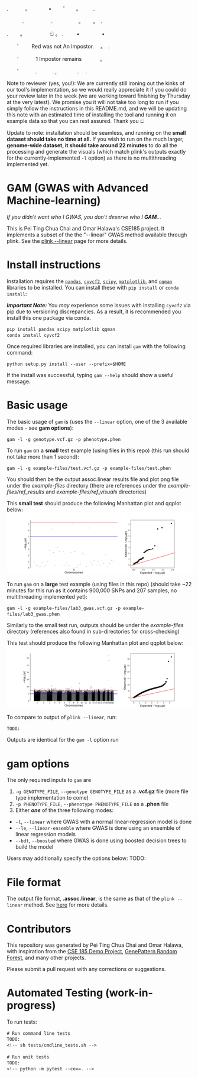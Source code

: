 . 　　　。　　　　•　 　ﾟ　　。 　　.

　　　.　　　 　　.　　　　　。　　 。　. 　

.　　 。　　　　　 ඞ 。 . 　　 • 　　　　•

　　ﾟ　　 Red was not An Impostor.　 。　.

　　'　　　 1 Impostor remains 　 　　。

　　ﾟ　　　.　　　. ,　　　　.　 .
  
  Note to reviewer (yes, you!): We are currently still ironing out the kinks of our tool's implementation, so we would really appreciate it if you could do your review later in the week (we are working toward finishing by Thursday at the very latest). We promise you it will not take too long to run if you simply follow the instructions in this README.md, and we will be updating this note with an estimated time of installing the tool and running it on example data so that you can rest assured. Thank you ඞ

  Update to note: installation should be seamless, and running on the **small dataset should take no time at all.** If you wish to run on the much larger, **genome-wide dataset, it should take around 22 minutes** to do all the processing and generate the visuals (which match plink's outputs exactly for the currently-implemented `-l` option) as there is no multithreading implemented yet.


# GAM (GWAS with Advanced Machine-learning)
_If you didn't want who I GWAS, you don't deserve who I **GAM**..._

This is Pei Ting Chua Chai and Omar Halawa's CSE185 project. It implements a subset of the the "--linear" GWAS method available through plink. See the [plink --linear](https://www.cog-genomics.org/plink/1.9/assoc#linear) page for more details.

# Install instructions

Installation requires the [`pandas`](https://pandas.pydata.org/), [`cyvcf2`](https://brentp.github.io/cyvcf2/), [`scipy`](https://docs.scipy.org/doc/scipy/), [`matplotlib`](https://matplotlib.org/), and [`qqman`](https://pypi.org/project/qqman/) libraries to be installed. You can install these with `pip install` or `conda install`:

_**Important Note:**_ You _may_ experience some issues with installing `cyvcf2` via pip due to versioning discrepancies. As a result, it is recommended you install this one package via conda.

```
pip install pandas scipy matplotlib qqman
conda install cyvcf2
```

Once required libraries are installed, you can install `gam` with the following command:

```
python setup.py install --user --prefix=$HOME
```

If the install was successful, typing `gam --help` should show a useful message.

# Basic usage

The basic usage of `gam` is (uses the `--linear` option, one of the 3 available modes - see **gam options**):

```
gam -l -g genotype.vcf.gz -p phenotype.phen
```

To run `gam` on a **small** test example (using files in this repo) (this run should not take more than 1 second):
```
gam -l -g example-files/test.vcf.gz -p example-files/test.phen
```
You should then be the output assoc.linear results file and plot png file under the _example-files_ directory (there are references under the _example-files/ref_results_ and _example-files/ref_visuals_ directories)

This **small test** should produce the following Manhattan plot and qqplot below:
![title](example-files/ref_visuals/test_qqplot.png "Small Test Plots")  


To run `gam` on a **large** test example (using files in this repo) (should take ~22 minutes for this run as it contains 900,000 SNPs and 207 samples, no multithreading implemented yet):
```
gam -l -g example-files/lab3_gwas.vcf.gz -p example-files/lab3_gwas.phen
```
Similarly to the small test run, outputs should be under the _example-files_ directory (references also found in sub-directories for cross-checking)

This test should produce the following Manhattan plot and qqplot below:
![title](example-files/ref_visuals/lab3_gwas_qqplot.png "Genome-Wide Test Plots")  




To compare to output of `plink --linear`, run:
```
TODO:
```
Outputs are identical for the `gam -l` option run

# gam options

The only required inputs to `gam` are 

1. `-g GENOTYPE_FILE`, `--genotype GENOTYPE_FILE` as a **.vcf.gz** file (more file type implementation to come)
2. `-p PHENOTYPE_FILE`, `--phenotype PHENOTYPE_FILE` as a **.phen** file
3. Either _**one**_ of the three following modes:
* `-l`, `--linear` where GWAS with a normal linear-regression model is done
* `--le`, `--linear-ensemble` where GWAS is done using an ensemble of linear regression models
* `--bdt`, `--boosted` where GWAS is done using boosted decision trees to build the model
    



Users may additionally specify the options below:
TODO:
<!-- * `-m FLOAT`, `--maf FLOAT`: float representing minor allele frequency. If specified, the script will perform further filtration on the dataset provided by excluding SNPs whose MAF values lie below the assigned threshold. 

* `-o FILE`, `--out FILE`: path to output result file(s). By default, the path is the current working directory. -->


# File format

The output file format, **.assoc.linear**, is the same as that of the `plink --linear` method. See [here](https://www.cog-genomics.org/plink/1.9/formats#assoc_linear) for more details.

# Contributors

This repository was generated by Pei Ting Chua Chai and Omar Halawa, with inspiration from the [CSE 185 Demo Project](https://github.com/gymreklab/cse185-demo-project), [GenePattern Random Forest](https://github.com/genepattern/RandomForest), and many other projects.

Please submit a pull request with any corrections or suggestions.

# Automated Testing (work-in-progress)

To run tests:
```
# Run command line tests
TODO: 
<!-- sh tests/cmdline_tests.sh -->

# Run unit tests
TODO: 
<!-- python -m pytest --cov=. -->
```



